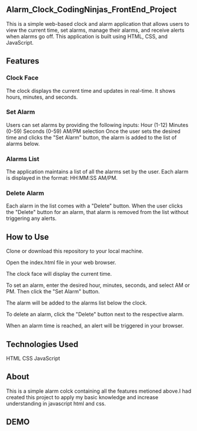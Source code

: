 ## Alarm_Clock_CodingNinjas_FrontEnd_Project
This is a simple web-based clock and alarm application that allows users to view the current time, set alarms, manage their alarms, and receive alerts when alarms go off. This application is built using HTML, CSS, and JavaScript.

## Features
### Clock Face
The clock displays the current time and updates in real-time. It shows hours, minutes, and seconds.

### Set Alarm
Users can set alarms by providing the following inputs:
Hour (1-12)
Minutes (0-59)
Seconds (0-59)
AM/PM selection
Once the user sets the desired time and clicks the "Set Alarm" button, the alarm is added to the list of alarms below.

### Alarms List
The application maintains a list of all the alarms set by the user. Each alarm is displayed in the format: HH:MM:SS AM/PM.

### Delete Alarm
Each alarm in the list comes with a "Delete" button.
When the user clicks the "Delete" button for an alarm, that alarm is removed from the list without triggering any alerts.

## How to Use
Clone or download this repository to your local machine.

Open the index.html file in your web browser.

The clock face will display the current time.

To set an alarm, enter the desired hour, minutes, seconds, and select AM or PM. Then click the "Set Alarm" button.

The alarm will be added to the alarms list below the clock.

To delete an alarm, click the "Delete" button next to the respective alarm.

When an alarm time is reached, an alert will be triggered in your browser.

## Technologies Used
HTML
CSS
JavaScript

## About

This is a simple alarm colck containing all the features metioned above.I had created this project to apply my basic knowledge and increase understanding in javascript html and css.

## DEMO
